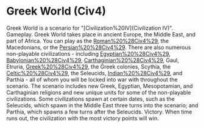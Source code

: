 # Greek World (Civ4)

Greek World is a scenario for "[Civilization%20IV](Civilization IV)".
Gameplay.
Greek World takes place in ancient Europe, the Middle East, and part of Africa. You can play as the [Roman%20%28Civ4%29](Romans), the Macedonians, or the [Persian%20%28Civ4%29](Persians). There are also numerous non-playable civilizations - including [Egyptian%20%28Civ4%29](Egypt), [Babylonian%20%28Civ4%29](Babylonia), [Carthaginian%20%28Civ4%29](Carthage), Gaul, Etruria, [Greek%20%28Civ4%29](Greece), the Greek colonies, Scythia, the [Celtic%20%28Civ4%29](Celts), the Seleucids, [Indian%20%28Civ4%29](India), and Parthia - all of whom you will be locked into war with throughout the scenario.
The scenario includes new Greek, Egyptian, Mesopotamian, and Carthaginian religions and new unique units for some of the non-playable civilizations. Some civilizations spawn at certain dates, such as the Seleucids, which spawn in the Middle East three turns into the scenario; and Parthia, which spawns a few turns after the Seleucids.
Victory.
When time runs out, the civilization with the most victory points will win.